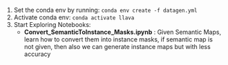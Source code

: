 1. Set the conda env by running: `conda env create -f datagen.yml`
2. Activate conda env: `conda activate llava`
3. Start Exploring Notebooks:
   - **Convert_SemanticToInstance_Masks.ipynb** : Given Semantic Maps, learn how to convert them into instance masks, if semantic map is not given, then also we can generate instance maps but with less accuracy
